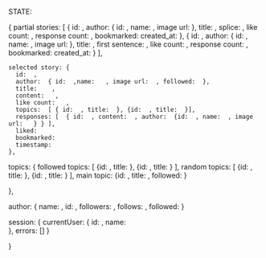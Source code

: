 STATE:

{
    partial stories: [
      { id:  ,
        author: { id:   , name:    , image url:    },
        title:   ,
        splice:    ,
        like count:   ,
        response count:   ,
        bookmarked:
        created_at:
  	  },
      { id:  ,
        author: { id:  , name:    , image url:    },
        title:   ,
        first sentence:    ,
        like count:   ,
        response count:   ,
        bookmarked:
        created_at:
  	  }
    ],

    selected story: {
      id:  ,
      author:  { id:  ,name:   , image url:  , followed:  },
      title:    ,
      content:   ,
      like count:   ,
      topics:  [ { id:  , title:  }, {id:  , title:  }],
      responses: [  { id:  , content:  , author:  {id:  , name:  , image url:   } } ],
      liked:
      bookmarked:
      timestamp:
    },


topics: {
    followed topics: [ {id:   , title:  }, {id:  , title:  } ],
    random topics: [  {id:   , title:  }, {id:  , title:  } ],
    main topic: {id:  , title:  , followed:   }

  },


author: {
    name:   ,
    id:   ,
    followers:   ,
    follows:    ,
    followed:
  }


session: {
    currentUser:    {
        id:   ,
        name:     
	  },
    errors: []
  }

}
